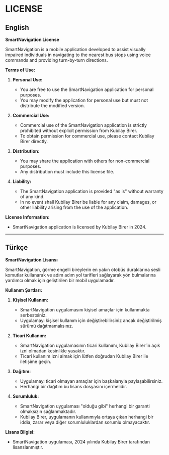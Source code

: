# LICENSE

## English

**SmartNavigation License**

SmartNavigation is a mobile application developed to assist visually impaired individuals in navigating to the nearest bus stops using voice commands and providing turn-by-turn directions.

**Terms of Use:**

1. **Personal Use:**
   - You are free to use the SmartNavigation application for personal purposes.
   - You may modify the application for personal use but must not distribute the modified version.

2. **Commercial Use:**
   - Commercial use of the SmartNavigation application is strictly prohibited without explicit permission from Kubilay Birer.
   - To obtain permission for commercial use, please contact Kubilay Birer directly.

3. **Distribution:**
   - You may share the application with others for non-commercial purposes.
   - Any distribution must include this license file.

4. **Liability:**
   - The SmartNavigation application is provided "as is" without warranty of any kind.
   - In no event shall Kubilay Birer be liable for any claim, damages, or other liability arising from the use of the application.

**License Information:**
- SmartNavigation application is licensed by Kubilay Birer in 2024.

---

## Türkçe

**SmartNavigation Lisansı**

SmartNavigation, görme engelli bireylerin en yakın otobüs duraklarına sesli komutlar kullanarak ve adım adım yol tarifleri sağlayarak yön bulmalarına yardımcı olmak için geliştirilen bir mobil uygulamadır.

**Kullanım Şartları:**

1. **Kişisel Kullanım:**
   - SmartNavigation uygulamasını kişisel amaçlar için kullanmakta serbestsiniz.
   - Uygulamayı kişisel kullanım için değiştirebilirsiniz ancak değiştirilmiş sürümü dağıtmamalısınız.

2. **Ticari Kullanım:**
   - SmartNavigation uygulamasının ticari kullanımı, Kubilay Birer’in açık izni olmadan kesinlikle yasaktır.
   - Ticari kullanım izni almak için lütfen doğrudan Kubilay Birer ile iletişime geçin.

3. **Dağıtım:**
   - Uygulamayı ticari olmayan amaçlar için başkalarıyla paylaşabilirsiniz.
   - Herhangi bir dağıtım bu lisans dosyasını içermelidir.

4. **Sorumluluk:**
   - SmartNavigation uygulaması "olduğu gibi" herhangi bir garanti olmaksızın sağlanmaktadır.
   - Kubilay Birer, uygulamanın kullanımıyla ortaya çıkan herhangi bir iddia, zarar veya diğer sorumluluklardan sorumlu olmayacaktır.

**Lisans Bilgisi:**
- SmartNavigation uygulaması, 2024 yılında Kubilay Birer tarafından lisanslanmıştır.
